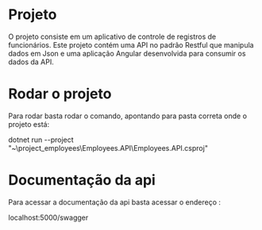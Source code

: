 # Projeto 

O projeto consiste em um aplicativo de controle de registros de funcionários.
Este projeto contém uma API no padrão Restful que manipula dados em Json e uma aplicação Angular desenvolvida para consumir os dados da API.

# Rodar o projeto

Para rodar basta rodar o comando, apontando para pasta correta onde o projeto está:

dotnet run --project "~\project_employees\Employees.API\Employees.API.csproj"

# Documentação da api

Para acessar a documentação da api basta acessar o endereço :

localhost:5000/swagger 

